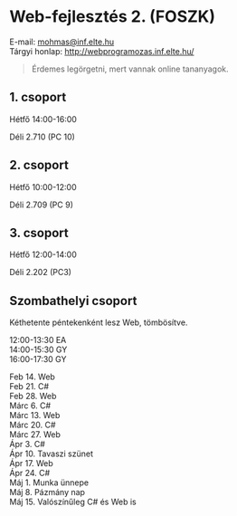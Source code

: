
# Web-fejlesztés 2. (FOSZK)

E-mail: mohmas@inf.elte.hu  
Tárgyi honlap: http://webprogramozas.inf.elte.hu/  
> Érdemes legörgetni, mert vannak online tananyagok.  

<h2>1. csoport</h2>
Hétfő 14:00-16:00  

Déli 2.710 (PC 10)  

<h2>2. csoport</h2>
Hétfő 10:00-12:00  

Déli 2.709 (PC 9)  

<h2>3. csoport</h2>
Hétfő 12:00-14:00  

Déli 2.202 (PC3)  

<h2>Szombathelyi csoport</h2>
Kéthetente péntekenként lesz Web, tömbösítve.  

12:00-13:30 EA  
14:00-15:30 GY  
16:00-17:30 GY  

Feb 14. Web  
Feb 21. C#  
Feb 28. Web  
Márc 6. C#  
Márc 13. Web  
Márc 20. C#  
Márc 27. Web  
Ápr 3. C#  
Ápr 10. Tavaszi szünet  
Ápr 17. Web  
Ápr 24. C#  
Máj 1. Munka ünnepe  
Máj 8. Pázmány nap  
Máj 15. Valószínűleg C# és Web is  
